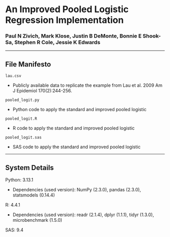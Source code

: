 # An Improved Pooled Logistic Regression Implementation

### Paul N Zivich, Mark Klose, Justin B DeMonte, Bonnie E Shook-Sa, Stephen R Cole, Jessie K Edwards

--------------------------------

## File Manifesto

`lau.csv`
- Publicly available data to replicate the example from Lau et al. 2009 Am J Epidemiol 170(2):244-256.

`pooled_logit.py`
- Python code to apply the standard and improved pooled logistic

`pooled_logit.R`
- R code to apply the standard and improved pooled logistic

`pooled_logit.sas`
- SAS code to apply the standard and improved pooled logistic

--------------------------------

## System Details

Python: 3.13.1
- Dependencies (used version): NumPy (2.3.0), pandas (2.3.0), statsmodels (0.14.4)

R: 4.4.1
- Dependencies (used version): readr (2.1.4), dplyr (1.1.1), tidyr (1.3.0), microbenchmark (1.5.0)

SAS: 9.4
